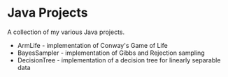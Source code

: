 # Java Projects
A collection of my various Java projects.
+ ArmLife - implementation of Conway's Game of Life
+ BayesSampler - implementation of Gibbs and Rejection sampling
+ DecisionTree - implementation of a decision tree for linearly separable data
